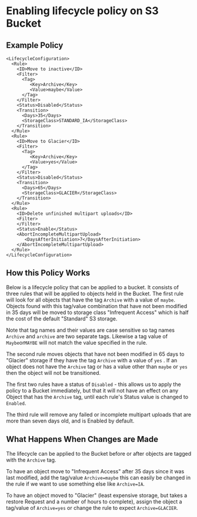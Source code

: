 # Enabling lifecycle policy on S3 Bucket

## Example Policy

```
<LifecycleConfiguration>
  <Rule>
    <ID>Move to inactive</ID>
    <Filter>
      <Tag>
         <Key>Archive</Key>
         <Value>maybe</Value>
      </Tag>
    </Filter>
    <Status>Disabled</Status>
    <Transition>
      <Days>35</Days>
      <StorageClass>STANDARD_IA</StorageClass>
    </Transition>
  </Rule>
  <Rule>
    <ID>Move to Glacier</ID>
    <Filter>
      <Tag>
         <Key>Archive</Key>
         <Value>yes</Value>
      </Tag>
    </Filter>
    <Status>Disabled</Status>
    <Transition>
      <Days>65</Days>
      <StorageClass>GLACIER</StorageClass>
    </Transition>
  </Rule> 
  <Rule>
    <ID>Delete unfinished multipart uploads</ID>
    <Filter>
    </Filter>
    <Status>Enable</Status>
    <AbortIncompleteMultipartUpload>
       <DaysAfterInitiation>7</DaysAfterInitiation>
    </AbortIncompleteMultipartUpload>
  </Rule>
</LifecycleConfiguration>

```

## How this Policy Works

Below is a lifecycle policy that can be applied to a bucket. It consists of three rules that will be applied to objects held in the Bucket. The first rule will look for all objects that have the tag `Archive` with a value of `maybe`. Objects found with this tag/value combination that have not been modified in 35 days will be moved to storage class "Infrequent Access" which is half the cost of the default "Standard" S3 storage.

Note that tag names and their values are case sensitive so tag names `Archive` and `archive` are two separate tags. Likewise a tag value of `Maybe`or`MAYBE` will not match the value specified in the rule.

The second rule moves objects that have not been modified in 65 days to "Glacier" storage if they have the tag `Archive` with a value of `yes` . If an object does not have the `Archive` tag or has a value other than `maybe` or `yes` then the object will not be transitioned.

The first two rules have a status of `Disabled` - this allows us to apply the policy to a Bucket immediately, but that it will not have an effect on any Object that has the `Archive` tag, until each rule's Status value is changed to `Enabled`.

The third rule will remove any failed or incomplete multipart uploads that are more than seven days old, and is Enabled by default.

## What Happens When Changes are Made

The lifecycle can be applied to the Bucket before or after objects are tagged with the `Archive` tag.

To have an object move to "Infrequent Access" after 35 days since it was last modified, add the tag/value `Archive=maybe` this can easily be changed in the rule if we want to use something else like `Archive=IA`.

To have an object moved to "Glacier" (least expensive storage, but takes a restore Request and a number of hours to complete), assign the object a tag/value of `Archive=yes` or change the rule to expect `Archive=GLACIER`. 
